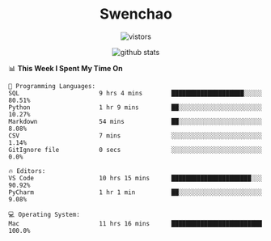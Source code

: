 <h1 align="center">Swenchao</h3>

<p align="center">
  <img src="https://visitor-badge.glitch.me/badge?page_id=Swenchao" alt="vistors" />
</p>

<p align="center">
  <img src="https://github-readme-stats.vercel.app/api?username=Swenchao&count_private=true&show_icons=true&theme=vue-dark&hide_title=true" alt="github stats" />
</p>

<!--START_SECTION:waka-->
📊 **This Week I Spent My Time On** 

```text
💬 Programming Languages: 
SQL                      9 hrs 4 mins        ████████████████████░░░░░   80.51% 
Python                   1 hr 9 mins         ██░░░░░░░░░░░░░░░░░░░░░░░   10.27% 
Markdown                 54 mins             ██░░░░░░░░░░░░░░░░░░░░░░░   8.08% 
CSV                      7 mins              ░░░░░░░░░░░░░░░░░░░░░░░░░   1.14% 
GitIgnore file           0 secs              ░░░░░░░░░░░░░░░░░░░░░░░░░   0.0%

🔥 Editors: 
VS Code                  10 hrs 15 mins      ██████████████████████░░░   90.92% 
PyCharm                  1 hr 1 min          ██░░░░░░░░░░░░░░░░░░░░░░░   9.08%

💻 Operating System: 
Mac                      11 hrs 16 mins      █████████████████████████   100.0%

```


<!--END_SECTION:waka-->

